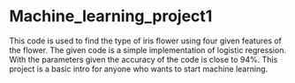 # Machine_learning_project1
This code is used to find the type of iris flower using four given features of the flower. 
The given code is a simple implementation of logistic regression. With the parameters given the accuracy of the code is close to 94%.
This project is a basic intro for anyone who wants to start machine learning.
